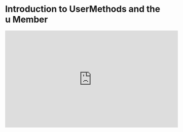 ﻿# Introduction to UserMethods and the u Member 


<iframe width="560" height="315" src="https://www.youtube.com/embed/GKo8FHW_X6c?list=PL1DEQjXG2xnL1VKb5GvdDwxJeym7Uj6S3" frameborder="0" allowfullscreen></iframe>

